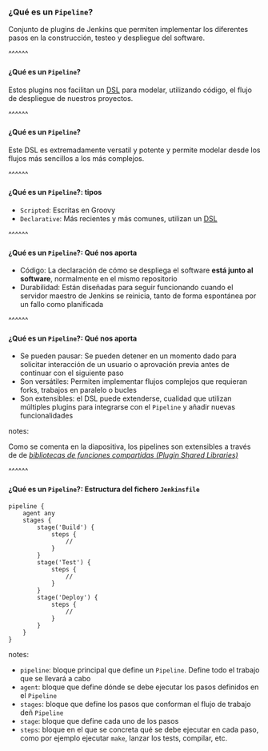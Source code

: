 ### ¿Qué es un `Pipeline`?

Conjunto de plugins de Jenkins que permiten implementar
los diferentes pasos en la construcción, testeo y despliegue del software.

^^^^^^

#### ¿Qué es un `Pipeline`?

Estos plugins nos facilitan un [DSL](https://jenkins.io/doc/book/pipeline/syntax) 
para modelar, utilizando código, el flujo de despliegue de nuestros proyectos.

^^^^^^

#### ¿Qué es un `Pipeline`?

Este DSL es extremadamente versatil y potente y permite modelar desde los flujos
más sencillos a los más complejos.

^^^^^^

#### ¿Qué es un `Pipeline`?: tipos

* `Scripted`: Escritas en Groovy
* `Declarative`: Más recientes y más comunes, utilizan un [DSL](https://jenkins.io/doc/book/pipeline/syntax)

^^^^^^

#### ¿Qué es un `Pipeline`?: Qué nos aporta

* Código: La declaración de cómo se despliega el software **está junto al software**, normalmente en el mismo repositorio 
* Durabilidad: Están diseñadas para seguir funcionando cuando el servidor maestro de Jenkins se reinicia, tanto de forma
  espontánea por un fallo como planificada

^^^^^^

#### ¿Qué es un `Pipeline`?: Qué nos aporta

* Se pueden pausar: Se pueden detener en un momento dado para solicitar interacción de un usuario o aprovación previa antes de
  continuar con el siguiente paso
* Son versátiles: Permiten implementar flujos complejos que requieran forks, trabajos en paralelo o bucles
* Son extensibles: el DSL puede extenderse, cualidad que utilizan múltiples plugins para integrarse
  con el `Pipeline` y añadir nuevas funcionalidades
  
notes:

Como se comenta en la diapositiva, los pipelines son extensibles a través de
de [_bibliotecas de funciones compartidas (Plugin Shared Libraries)_](https://jenkins.io/doc/book/pipeline/shared-libraries/)
  
^^^^^^
#### ¿Qué es un `Pipeline`?: Estructura del fichero `Jenkinsfile`

```Jenkinsfile
pipeline {
    agent any 
    stages {
        stage('Build') { 
            steps {
                // 
            }
        }
        stage('Test') { 
            steps {
                // 
            }
        }
        stage('Deploy') { 
            steps {
                // 
            }
        }
    }
}
```  

notes:

* `pipeline`: bloque principal que define un `Pipeline`. Define todo el trabajo
  que se llevará a cabo
* `agent`: bloque que define dónde se debe ejecutar los pasos definidos en el `Pipeline`
* `stages`: bloque que define los pasos que conforman el flujo de trabajo deñ `Pipeline`
* `stage`: bloque que define cada uno de los pasos
* `steps`: bloque en el que se concreta qué se debe ejecutar en cada paso, como por ejemplo
  ejecutar `make`, lanzar los tests, compilar, etc.


